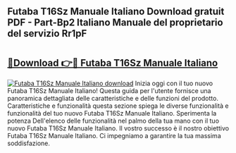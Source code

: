 ## Futaba T16Sz Manuale Italiano Download gratuit PDF - Part-Bp2 Italiano Manuale del proprietario del servizio Rr1pF

# <h2><a href="http://dfgbrvx.blite.top/?on=Futaba+T16Sz+Manuale+Italiano">🔗Download 👉🔴 Futaba T16Sz Manuale Italiano</a></h2>

[![Futaba T16Sz Manuale Italiano download](https://i.imgur.com/lujVjoI.png)](http://dfgbrvx.blite.top/?on=Futaba+T16Sz+Manuale+Italiano)
Inizia oggi con il tuo nuovo Futaba T16Sz Manuale Italiano! Questa guida per l'utente fornisce una panoramica dettagliata delle caratteristiche e delle funzioni del prodotto. Caratteristiche e funzionalità questa sezione spiega le diverse funzionalità e funzionalità del tuo nuovo Futaba T16Sz Manuale Italiano. Sperimenta la potenza Dell'elenco delle funzionalità nel palmo della tua mano con il tuo nuovo Futaba T16Sz Manuale Italiano. Il vostro successo è il nostro obiettivo Futaba T16Sz Manuale Italiano. Ci impegniamo a garantire la tua massima soddisfazione.
